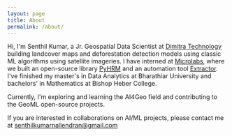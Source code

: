 ```yaml
---
layout: page
title: About
permalink: /about/
---
```


Hi, I'm Senthil Kumar, a Jr. Geospatial Data Scientist at [Dimitra Technology](https://dimitra.io/) building landcover maps and deforestation detection models using classic ML algorithms using satellite imageries. I have interned at [Microlabs](https://microserv.in/), where we built an open-source library [PyHRM](https://github.com/FEUSION/PyHRM) and an automation tool [Extractor](https://github.com/FEUSION/Extractor). I've finished my master's in Data Analytics at Bharathiar University and bachelors' in Mathematics at Bishop Heber College.

Currently, I'm exploring and learning the AI4Geo field and contributing to the GeoML open-source projects.

If you are interested in collaborations on AI/ML projects, please contact me at [senthilkumarnallendran@gmail.com](mailto:senthilkumarnallendran@gmail.com)
